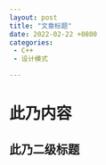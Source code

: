 ```yaml
---
layout: post
title: "文章标题"
date: 2022-02-22 +0800
categories:
 - C++
 - 设计模式

---
```


# 此乃内容

## 此乃二级标题

